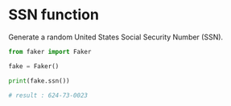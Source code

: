# **SSN** function

Generate a random United States Social Security Number (SSN).

```py
from faker import Faker

fake = Faker()

print(fake.ssn())

# result : 624-73-0023
```
